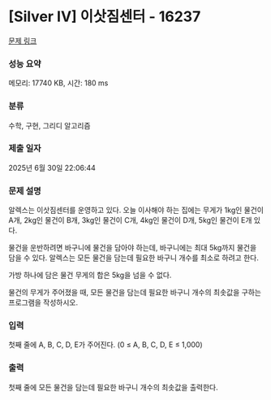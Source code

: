 # [Silver IV] 이삿짐센터 - 16237 

[문제 링크](https://www.acmicpc.net/problem/16237) 

### 성능 요약

메모리: 17740 KB, 시간: 180 ms

### 분류

수학, 구현, 그리디 알고리즘

### 제출 일자

2025년 6월 30일 22:06:44

### 문제 설명

<p>알렉스는 이삿짐센터를 운영하고 있다. 오늘 이사해야 하는 집에는 무게가 1kg인 물건이 A개, 2kg인 물건이 B개, 3kg인 물건이 C개, 4kg인 물건이 D개, 5kg인 물건이 E개 있다.</p>

<p>물건을 운반하려면 바구니에 물건을 담아야 하는데, 바구니에는 최대 5kg까지 물건을 담을 수 있다. 알렉스는 모든 물건을 담는데 필요한 바구니 개수를 최소로 하려고 한다.</p>

<p>가방 하나에 담은 물건 무게의 합은 5kg을 넘을 수 없다.</p>

<p>물건의 무게가 주어졌을 때, 모든 물건을 담는데 필요한 바구니 개수의 최솟값을 구하는 프로그램을 작성하시오.</p>

### 입력 

 <p>첫째 줄에 A, B, C, D, E가 주어진다. (0 ≤ A, B, C, D, E ≤ 1,000)</p>

### 출력 

 <p>첫째 줄에 모든 물건을 담는데 필요한 바구니 개수의 최솟값을 출력한다.</p>

